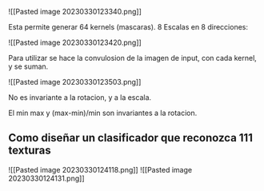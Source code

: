 ![[Pasted image 20230330123340.png]]

Esta permite generar 64 kernels (mascaras). 8 Escalas en 8 direcciones:

![[Pasted image 20230330123420.png]]

Para utilizar se hace la convulosion de la imagen de input, con cada kernel, y se suman. 


![[Pasted image 20230330123503.png]]

No es invariante a la rotacion, y a la escala.

El min max y (max-min)/min son invariantes a la rotacion.

## Como diseñar un clasificador que reconozca 111 texturas

![[Pasted image 20230330124118.png]]
![[Pasted image 20230330124131.png]]
